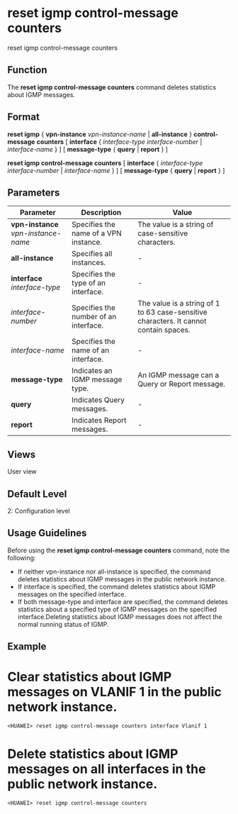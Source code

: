 reset igmp control-message counters
===================================

reset igmp control-message counters

Function
--------



The **reset igmp control-message counters** command deletes statistics about IGMP messages.




Format
------

**reset igmp** { **vpn-instance** *vpn-instance-name* | **all-instance** } **control-message** **counters** [ **interface** { *interface-type* *interface-number* | *interface-name* } ] [ **message-type** { **query** | **report** } ]

**reset igmp control-message counters** [ **interface** { *interface-type* *interface-number* | *interface-name* } ] [ **message-type** { **query** | **report** } ]


Parameters
----------

| Parameter | Description | Value |
| --- | --- | --- |
| **vpn-instance** *vpn-instance-name* | Specifies the name of a VPN instance. | The value is a string of case-sensitive characters. |
| **all-instance** | Specifies all instances. | - |
| **interface** *interface-type* | Specifies the type of an interface. | - |
| *interface-number* | Specifies the number of an interface. | The value is a string of 1 to 63 case-sensitive characters. It cannot contain spaces. |
| *interface-name* | Specifies the name of an interface. | - |
| **message-type** | Indicates an IGMP message type. | An IGMP message can a Query or Report message. |
| **query** | Indicates Query messages. | - |
| **report** | Indicates Report messages. | - |



Views
-----

User view


Default Level
-------------

2: Configuration level


Usage Guidelines
----------------

Before using the **reset igmp control-message counters** command, note the following:

* If neither vpn-instance nor all-instance is specified, the command deletes statistics about IGMP messages in the public network instance.
* If interface is specified, the command deletes statistics about IGMP messages on the specified interface.
* If both message-type and interface are specified, the command deletes statistics about a specified type of IGMP messages on the specified interface.Deleting statistics about IGMP messages does not affect the normal running status of IGMP.

Example
-------

# Clear statistics about IGMP messages on VLANIF 1 in the public network instance.
```
<HUAWEI> reset igmp control-message counters interface Vlanif 1

```

# Delete statistics about IGMP messages on all interfaces in the public network instance.
```
<HUAWEI> reset igmp control-message counters

```
